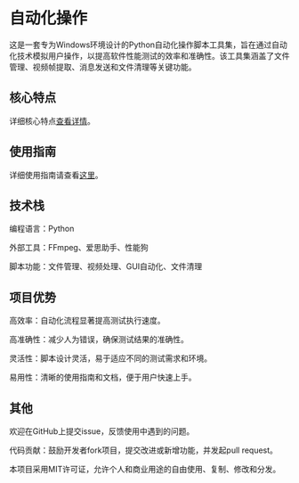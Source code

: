 # 自动化操作
这是一套专为Windows环境设计的Python自动化操作脚本工具集，旨在通过自动化技术模拟用户操作，以提高软件性能测试的效率和准确性。该工具集涵盖了文件管理、视频帧提取、消息发送和文件清理等关键功能。

## 核心特点

详细核心特点[查看详情](FEATURES.md)。

## 使用指南

详细使用指南请查看[这里](USAGE_GUIDE.md)。

## 技术栈

编程语言：Python

外部工具：FFmpeg、爱思助手、性能狗

脚本功能：文件管理、视频处理、GUI自动化、文件清理

## 项目优势

高效率：自动化流程显著提高测试执行速度。

高准确性：减少人为错误，确保测试结果的准确性。

灵活性：脚本设计灵活，易于适应不同的测试需求和环境。

易用性：清晰的使用指南和文档，便于用户快速上手。
## 其他
欢迎在GitHub上提交issue，反馈使用中遇到的问题。

代码贡献：鼓励开发者fork项目，提交改进或新增功能，并发起pull request。

本项目采用MIT许可证，允许个人和商业用途的自由使用、复制、修改和分发。
